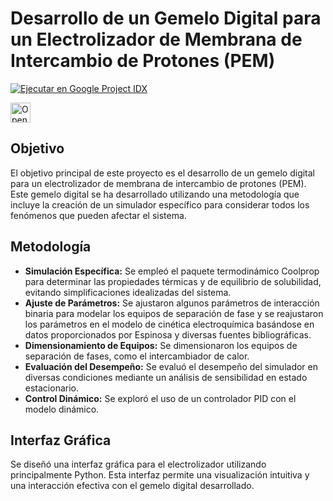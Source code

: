 # Desarrollo de un Gemelo Digital para un Electrolizador de Membrana de Intercambio de Protones (PEM)

[![Ejecutar en Google Project IDX](link_al_boton)](https://project-idx-url)

<a href="https://idx.google.com/import?url=https%3A%2F%2Fgithub.com%2Fsantiagoavilaunal%2FDigitalTwinElectrolizadorPEM">
  <img
    height="32"
    alt="Open in IDX"
    src="https://cdn.idx.dev/btn/open_light_32.svg">
</a>

## Objetivo

El objetivo principal de este proyecto es el desarrollo de un gemelo digital para un electrolizador de membrana de intercambio de protones (PEM). Este gemelo digital se ha desarrollado utilizando una metodología que incluye la creación de un simulador específico para considerar todos los fenómenos que pueden afectar el sistema.

## Metodología

- **Simulación Específica:** Se empleó el paquete termodinámico Coolprop para determinar las propiedades térmicas y de equilibrio de solubilidad, evitando simplificaciones idealizadas del sistema.
- **Ajuste de Parámetros:** Se ajustaron algunos parámetros de interacción binaria para modelar los equipos de separación de fase y se reajustaron los parámetros en el modelo de cinética electroquímica basándose en datos proporcionados por Espinosa y diversas fuentes bibliográficas.
- **Dimensionamiento de Equipos:** Se dimensionaron los equipos de separación de fases, como el intercambiador de calor.
- **Evaluación del Desempeño:** Se evaluó el desempeño del simulador en diversas condiciones mediante un análisis de sensibilidad en estado estacionario.
- **Control Dinámico:** Se exploró el uso de un controlador PID con el modelo dinámico.

## Interfaz Gráfica

Se diseñó una interfaz gráfica para el electrolizador utilizando principalmente Python. Esta interfaz permite una visualización intuitiva y una interacción efectiva con el gemelo digital desarrollado.

